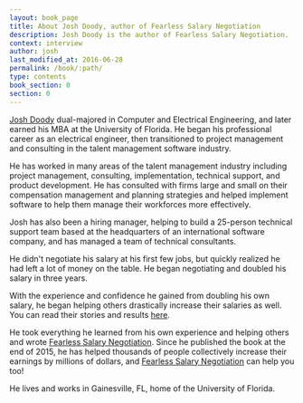 ```yaml
---
layout: book_page
title: About Josh Doody, author of Fearless Salary Negotiation
description: Josh Doody is the author of Fearless Salary Negotiation.
context: interview
author: josh
last_modified_at: 2016-06-28
permalink: /book/:path/
type: contents
book_section: 0
section: 0
---
```


[Josh Doody](/about/) dual-majored in Computer and Electrical Engineering, and later earned his MBA at the University of Florida. He began his professional career as an electrical engineer, then transitioned to project management and consulting in the talent management software industry. 

He has worked in many areas of the talent management industry including project management, consulting, implementation, technical support, and product development. He has consulted with firms large and small on their compensation management and planning strategies and helped implement software to help them manage their workforces more effectively.

Josh has also been a hiring manager, helping to build a 25-person technical support team based at the headquarters of an international software company, and has managed a team of technical consultants.

He didn't negotiate his salary at his first few jobs, but quickly realized he had left a lot of money on the table. He began negotiating and doubled his salary in three years.

With the experience and confidence he gained from doubling his own salary, he began helping others drastically increase their salaries as well. You can read their stories and results [here](/results/).

He took everything he learned from his own experience and helping others and wrote [Fearless Salary Negotiation](/get-started/). Since he published the book at the end of 2015, he has helped thousands of people collectively increase their earnings by millions of dollars, and [Fearless Salary Negotiation](/get-started/) can help you too!

He lives and works in Gainesville, FL, home of the University of Florida.